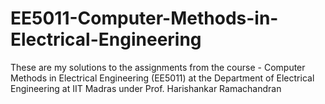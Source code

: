 # EE5011-Computer-Methods-in-Electrical-Engineering

These are my solutions to the assignments from the course - Computer Methods in Electrical Engineering (EE5011) at the Department of Electrical Engineering at IIT Madras under Prof. Harishankar Ramachandran
